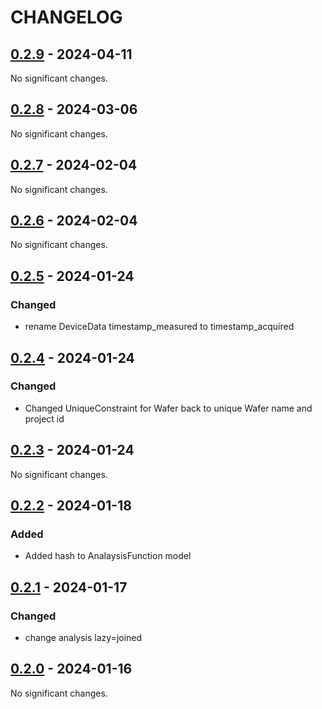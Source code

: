 # CHANGELOG

<!-- towncrier release notes start -->

## [0.2.9](https://github.com/doplaydo/dodata_core/releases/v0.2.9) - 2024-04-11

No significant changes.


## [0.2.8](https://github.com/doplaydo/dodata_core/releases/v0.2.8) - 2024-03-06

No significant changes.


## [0.2.7](https://github.com/doplaydo/dodata_core/releases/v0.2.7) - 2024-02-04

No significant changes.


## [0.2.6](https://github.com/doplaydo/dodata_core/releases/v0.2.6) - 2024-02-04

No significant changes.


## [0.2.5](https://github.com/doplaydo/dodata_core/releases/v0.2.5) - 2024-01-24


### Changed

- rename DeviceData timestamp_measured to timestamp_acquired 

## [0.2.4](https://github.com/doplaydo/dodata_core/releases/v0.2.4) - 2024-01-24


### Changed

- Changed UniqueConstraint for Wafer back to unique Wafer name and project id 

## [0.2.3](https://github.com/doplaydo/dodata_core/releases/v0.2.3) - 2024-01-24

No significant changes.


## [0.2.2](https://github.com/doplaydo/dodata_core/releases/v0.2.2) - 2024-01-18


### Added

- Added hash to AnalaysisFunction model 

## [0.2.1](https://github.com/doplaydo/dodata_core/releases/v0.2.1) - 2024-01-17


### Changed

- change analysis lazy=joined


## [0.2.0](https://github.com/doplaydo/dodata_core/releases/v0.2.0) - 2024-01-16

No significant changes.
